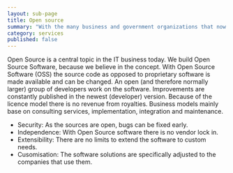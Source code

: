 ```yaml
---
layout: sub-page
title: Open source
summary: "With the many business and government organizations that now use Open Source software such as Linux, it's becoming increasingly clear that price is not the only advantage such software holds."
category: services
published: false
---
```


Open Source is a central topic in the IT business today. We build Open Source Software, because we believe in the concept. With Open Source Software (OSS) the source code as opposed to proprietary software is made available and can be changed. An open (and therefore normally larger) group of developers work on the software. Improvements are constantly published in the newest (developer) version. Because of the licence model there is no revenue from royalties. Business models mainly base on consulting services, implementation, integration and maintenance.

- Security: As the sources are open, bugs can be fixed early.
- Independence: With Open Source software there is no vendor lock in.
- Extensibility: There are no limits to extend the software to custom needs.
- Cusomisation: The software solutions are specifically adjusted to the companies that use them.
